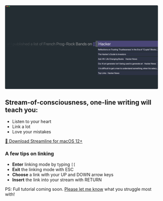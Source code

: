 ![Streamline Demo](/demo.png)

## Stream-of-consciousness, one-line writing will teach you:

- Listen to your heart
- Link a lot
- Love your mistakes

[🎁 Download Streamline for macOS 12+](https://github.com/akaalias/getstreamline/releases/latest/download/Streamline.zip)

### A few tips on linking

- **Enter** linking mode by typing `[[`
- **Exit** the linking mode with ESC
- **Choose** a link with your UP and DOWN arrow keys
- **Insert** the link into your stream with RETURN

PS: Full tutorial coming soon. [Please let me know](mailto:alexis.rondeau@gmail.com) what you struggle most with!

